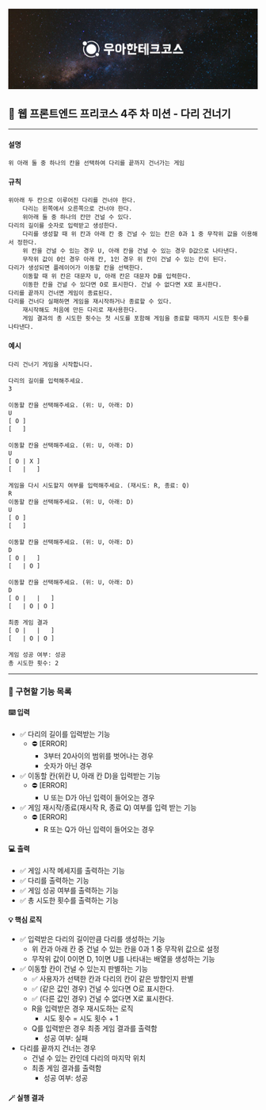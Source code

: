 ![우아한테크코스](../header.jpg)

## 🔖 웹 프론트엔드 프리코스 4주 차 미션 - 다리 건너기

---

#### 설명
`위 아래 둘 중 하나의 칸을 선택하여 다리를 끝까지 건너가는 게임`


#### 규칙
```
위아래 두 칸으로 이루어진 다리를 건너야 한다.
    다리는 왼쪽에서 오른쪽으로 건너야 한다.
    위아래 둘 중 하나의 칸만 건널 수 있다.
다리의 길이를 숫자로 입력받고 생성한다.
    다리를 생성할 때 위 칸과 아래 칸 중 건널 수 있는 칸은 0과 1 중 무작위 값을 이용해서 정한다.
    위 칸을 건널 수 있는 경우 U, 아래 칸을 건널 수 있는 경우 D값으로 나타낸다.
    무작위 값이 0인 경우 아래 칸, 1인 경우 위 칸이 건널 수 있는 칸이 된다.
다리가 생성되면 플레이어가 이동할 칸을 선택한다.
    이동할 때 위 칸은 대문자 U, 아래 칸은 대문자 D를 입력한다.
    이동한 칸을 건널 수 있다면 O로 표시한다. 건널 수 없다면 X로 표시한다.
다리를 끝까지 건너면 게임이 종료된다.
다리를 건너다 실패하면 게임을 재시작하거나 종료할 수 있다.
    재시작해도 처음에 만든 다리로 재사용한다.
    게임 결과의 총 시도한 횟수는 첫 시도를 포함해 게임을 종료할 때까지 시도한 횟수를 나타낸다.
```
#### 예시
```
다리 건너기 게임을 시작합니다.

다리의 길이를 입력해주세요.
3

이동할 칸을 선택해주세요. (위: U, 아래: D)
U
[ O ]
[   ]

이동할 칸을 선택해주세요. (위: U, 아래: D)
U
[ O | X ]
[   |   ]

게임을 다시 시도할지 여부를 입력해주세요. (재시도: R, 종료: Q)
R
이동할 칸을 선택해주세요. (위: U, 아래: D)
U
[ O ]
[   ]

이동할 칸을 선택해주세요. (위: U, 아래: D)
D
[ O |   ]
[   | O ]

이동할 칸을 선택해주세요. (위: U, 아래: D)
D
[ O |   |   ]
[   | O | O ]

최종 게임 결과
[ O |   |   ]
[   | O | O ]

게임 성공 여부: 성공
총 시도한 횟수: 2
```
---
### 🔨 구현할 기능 목록

#### ⌨️ 입력

- ✅ 다리의 길이를 입력받는 기능
  - ⛔ [ERROR]
    - 3부터 20사이의 범위를 벗어나는 경우
    - 숫자가 아닌 경우
- ✅ 이동할 칸(위칸 U, 아래 칸 D)을 입력받는 기능
  - ⛔ [ERROR]
      - U 또는 D가 아닌 입력이 들어오는 경우
- ✅ 게임 재시작/종료(재시작 R, 종료 Q) 여부를 입력 받는 기능
  - ⛔ [ERROR]
    - R 또는 Q가 아닌 입력이 들어오는 경우

#### 💻 출력

- ✅ 게임 시작 메세지를 출력하는 기능
- ✅ 다리를 출력하는 기능
- ✅ 게임 성공 여부를 출력하는 기능
- ✅ 총 시도한 횟수를 출력하는 기능

#### 💡 핵심 로직

- ✅ 입력받은 다리의 길이만큼 다리를 생성하는 기능
  - 위 칸과 아래 칸 중 건널 수 있는 칸을 0과 1 중 무작위 값으로 설정
  - 무작위 값이 0이면 D, 1이면 U를 나타내는 배열을 생성하는 기능
- ✅ 이동할 칸이 건널 수 있는지 판별하는 기능
  - ✅ 사용자가 선택한 칸과 다리의 칸이 같은 방향인지 판별
  - ✅ (같은 값인 경우) 건널 수 있다면 O로 표시한다. 
  - ✅ (다른 값인 경우) 건널 수 없다면 X로 표시한다.
  - R을 입력받은 경우 재시도하는 로직
    - 시도 횟수 = 시도 횟수 + 1
  - Q를 입력받은 경우 최종 게임 결과를 출력함
    - 성공 여부: 실패
- 다리를 끝까지 건너는 경우
  - 건널 수 있는 칸인데 다리의 마지막 위치
  - 최종 게임 결과를 출력함
    - 성공 여부: 성공

#### 🪄 실행 결과
